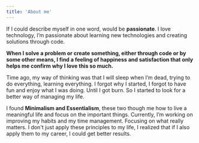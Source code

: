 ```yaml
---
title: 'About me'
---
```


If I could describe myself in one word, would be **passionate**. I love technology, I’m passionate about learning new technologies and creating solutions through code.

**When I solve a problem or create something, either through code or by some other means, I find a feeling of happiness and satisfaction that only helps me confirm why I love this so much.**

Time ago, my way of thinking was that I will sleep when I’m dead, trying to do everything, learning everything. I forgot why I started, I forgot to have fun and enjoy what I was doing. Until I got burn. So I started to look for a better way of managing my life.

I found **Minimalism and Essentialism**, these two though me how to live a meaningful life and focus on the important things. Currently, I’m working on improving my habits and my time management. Focusing on what really matters. I don't just apply these principles to my life, I realized that if I also apply them to my career, I could get better results.
